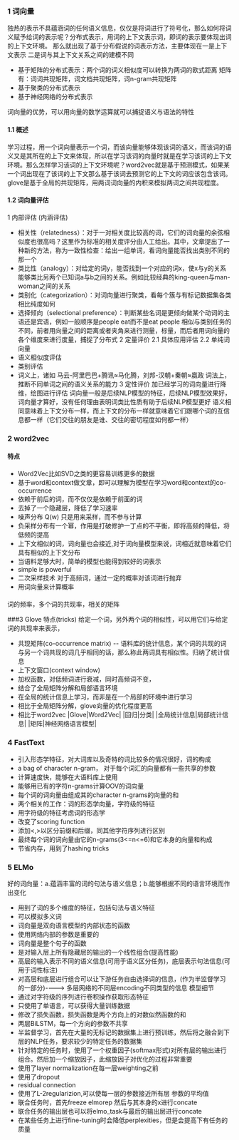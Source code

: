 ### 1 词向量
独热的表示不具蕴涵词的任何语义信息，仅仅是将词进行了符号化，那么如何将词义赋予给词的表示呢？分布式表示，用词的上下文表示词，即词的表示要体现出词的上下文环境。
那么就出现了基于分布假说的词表示方法，主要体现在一是上下文表示 二是词与其上下文关系之间的建模不同
- 基于矩阵的分布式表示：两个词的词义相似度可以转换为两词的欧式距离
  矩阵有：词词共现矩阵，词文档共现矩阵，词n-gram共现矩阵
- 基于聚类的分布式表示
- 基于神经网络的分布式表示

词向量的优势，可以用向量的数学运算就可以捕捉语义与语法的特性

#### 1.1 概述
学习过程，用一个词向量表示一个词，而该向量能够体现该词的语义，而该词的语义又是其所在的上下文来体现，所以在学习该词的向量时就是在学习该词的上下文环境。那么怎样学习该词的上下文环境呢？word2vec就是基于预测模式，如果某一个词出现在了该词的上下文那么基于该词去预测它的上下文的词应该包含该词。glove是基于全局的共现矩阵，用两词词向量的内积来模拟两词之间共现程度。

#### 1.2 词向量评估
1 内部评估 (内涵评估)
- 相关性（relatedness）：对于一对相关度比较高的词，它们的词向量的余弦相似度也很高吗？这里作为标准的相关度评分由人工给出。其中，文章提出了一种新的方法，称为一致性检查：给出一组单词，看词向量能否找出类别不同的那一个
- 类比性（analogy）：对给定的词y，能否找到一个对应的词x，使x与y的关系能够类比另两个已知词a与b之间的关系。例如比较经典的king-queen与man-woman之间的关系
- 类别化（categorization）：对词向量进行聚类，看每个簇与有标记数据集各类相比纯度如何
- 选择倾向（selectional preference）：判断某些名词是更倾向做某个动词的主语还是宾语，例如一般顺序是people eat而不是eat people
  相似与类别任务的不同，前者用向量之间的距离或者夹角来进行测量，标量，而后者用词向量的各个维度来进行度量，捕捉了分布式
2 定量评价
2.1 具体应用评估
2.2 单纯词向量
- 语义相似度评估
- 类别评估
- 
  词义上，诸如 马云-阿里巴巴+腾讯≈马化腾，刘邦-汉朝+秦朝≈嬴政
  词法上，
  推断不同单词之间的语义关系的能力
3 定性评价
加已经学习的词向量进行降维，绘图进行评估
词向量一般是后续NLP模型的特征，后续NLP模型效果好，词向量才算好，没有任何理由表明词类比性质有助于后续NLP模型更好
语义相同意味着上下文分布一样，而上下文的分布一样就意味着它们跟哪个词的互信息都一样（它们交往的朋友是谁、交往的密切程度如何都一样）

### 2 word2vec
####  特点
- Word2Vec比如SVD之类的更容易训练更多的数据
- 基于word和context做文章，即可以理解为模型在学习word和context的co-occurrence
- 依赖于前后的词，而不仅仅是依赖于前面的词
- 去掉了一个隐藏层，降低了学习速率
- 噪声分布 Q(w) 只是用来采样，而不参与计算
- 负采样分布有一个幂，作用是打破修护一丁点的不平衡，即将高频的降低，将低频的提高
- 上下文相似的词，词向量也会接近,对于词向量模型来说，词相近就意味着它们具有相似的上下文分布
- 当语料足够大时，简单的模型也能得到较好的词表示
- simple is powerful
- 二次采样技术 对于高频词，通过一定的概率对该词进行抛弃
- 用词向量来计算概率

####
词的频率，多个词的共现率，相关的矩阵

###3 Glove 特点(tricks)
给定一个词，另外两个词的相似性，可以用它们与给定词的共现率来表示，
- 共现矩阵(co-occurrence matrix) -- 语料库的统计信息，某个词的共现的词与另一个词共现的词几乎相同的话，那么称此两词具有相似性。归纳了统计信息
- 上下文窗口(context window)
- 加权函数，对低频词进行衰减，同时高频词不变，
- 结合了全局矩阵分解和局部语言环境
- 在全局的统计信息上学习，而非是在一个局部的环境中进行学习
- 相比于全局矩阵分解，glove向量的优化程度更高
- 相比于word2vec
  |Glove|Word2Vec|
  |回归|分类|
  |全局统计信息|局部统计信息|
  |矩阵|神经网络语言模型|

### 4 FastText
- 引入形态学特征，对大词库以及奇特的词比较多的情况很好，词的构成
- a bag of character n-gram， 对于每个词汇的向量都有一些共享的参数
- 计算速度快，能够在大语料库上使用
- 能够用已有的字符n-grams计算OOV的词向量
- 每个词的词向量由组成其的character n-grams的向量的和
- 两个相关的工作：词的形态学向量，字符级的特征
- 用字符级的特征考虑词的形态学
- 改变了scoring function
- 添加<,>以区分前缀和后缀，同其他字符序列进行区别
- 最终每个词的词向量由它的n-grams(3<=n<=6)和它本身的向量和构成
- 节省内存，用到了hashing tricks


### 5 ELMo
好的词向量：a.蕴涵丰富的词的句法与语义信息；b.能够根据不同的语言环境而作出变化
- 用到了词的多个维度的特征，包括句法与语义特征
- 可以模拟多义词
- 词向量是双向语言模型的内部状态的函数
- 使用网络内部的参数是重要的
- 词向量是整个句子的函数
- 是对输入层上所有隐藏层的输出的一个线性组合(提高性能)
- 高层的输入表示不同的语义信息(可用于语义区分任务)，底层表示句法信息(可用于词性标注)
- 对高层和底层进行组合可以让下游任务自由选择词的信息，(作为半监督学习的一部分)----> 多层网络的不同层encoding不同类型的信息
模型细节
- 通过对字符级的序列进行卷积操作获取形态特征
- 只使用了单语言，可以获得大量训练数据
- 修改了损失函数，损失函数是两个方向上的对数似然函数的和
- 两层BiLSTM，每一个方向的参数不共享
- 半监督学习，首先在大量的无标记的数据集上进行预训练，然后将之融合到下层的NLP任务，要求较少的特定任务的数据集
- 针对特定的任务时，使用了一个权重因子(softmax形式)对所有层的输出进行组合。然后加一个缩放因子，此缩放因子对优化的过程非常重要
- 使用了layer normalization在每一层weighting之前
- 使用了dropout
- residual connection
- 使用了L-2regularizion,可以使每一层的参数接近所有层 参数的平均值
- 联合任务时，首先freeze elmorep 然后与其本身的x进行concate
- 联合任务的输出层也可以将elmo_task与最后的输出层进行concate
- 在某些任务上进行fine-tuning时会降低perplexities，但是会提高下有任务的质量

